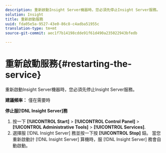 ```yaml
---
description: 重新啟動Insight Server機器時，您必須先停止Insight Server服務。
solution: Insight
title: 重新啟動服務
uuid: fda05e5a-9527-43e0-86c8-c4adba51955c
translation-type: tm+mt
source-git-commit: aec1f7b14198cdde91f61d490a235022943bfedb

---
```



# 重新啟動服務{#restarting-the-service}

重新啟動Insight Server機器時，您必須先停止Insight Server服務。

**建議頻率：** 僅在需要時

**停止服[!DNL Insight Server]務**

1. 按一下 **[!UICONTROL Start]** > **[!UICONTROL Control Panel]** > **[!UICONTROL Administrative Tools]** > **[!UICONTROL Services]**.
1. 選擇服 [!DNL Insight Server] 務並按一下按 **[!UICONTROL Stop]** 鈕。
當您重新啟動計 [!DNL Insight Server] 算機時，服 [!DNL Insight Server] 務會自動啟動。
